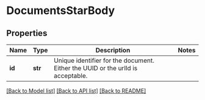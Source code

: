 # DocumentsStarBody

## Properties
Name | Type | Description | Notes
------------ | ------------- | ------------- | -------------
**id** | **str** | Unique identifier for the document. Either the UUID or the urlId is acceptable. | 

[[Back to Model list]](../README.md#documentation-for-models) [[Back to API list]](../README.md#documentation-for-api-endpoints) [[Back to README]](../README.md)

